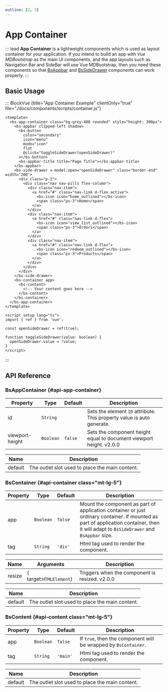 ```yaml
---
outline: [2, 3]
---
```


# App Container


::: lead
**App Container** is a lightweight components which is used as layout container for your
application. If you intend to build an app with *Vue MDBootstrap* as the main UI components, 
and the app layouts such as Navigation Bar and SideBar will use Vue MDBootstrap, 
then you need these components so that [BsAppbar](/components/container/appbar) and 
[BsSideDrawer](/components/container/side-drawer) components can work properly.
:::


## Basic Usage

::: BlockVue {title="App Container Example" clientOnly="true" file="./docs/components/scripts/container.js"}

```vue
<template>
  <bs-app-container class="bg-grey-400 rounded" style="height: 300px">
    <bs-appbar clipped-left shadow>
      <bs-button
        color="secondary"
        icon="menu"
        mode="icon"
        flat
        @click="toggleSideDrawer(openSideDrawer)"
      ></bs-button>
      <bs-appbar-title title="Page Title"></bs-appbar-title>
    </bs-appbar>
    <bs-side-drawer v-model:open="openSideDrawer" class="border-end" width="200">
      <div class="p-2">
        <div class="nav nav-pills flex-column">
          <div class="nav-item">
            <a href="#" class="nav-link d-flex active">
              <bs-icon icon="home_outlined"></bs-icon>
              <span class="ps-3">Home</span>
            </a>
          </div>
          <div class="nav-item">
            <a href="#" class="nav-link d-flex">
              <bs-icon icon="view_list_outlined"></bs-icon>
              <span class="ps-3">Orders</span>
            </a>
          </div>
          <div class="nav-item">
            <a href="#" class="nav-link d-flex">
              <bs-icon icon="redeem_outlined"></bs-icon>
              <span class="ps-3">Products</span>
            </a>
          </div>
        </div>
      </div>
    </bs-side-drawer>
    <bs-container app>
      <bs-content>
        <!-- Your content goes here -->
      </bs-content>
    </bs-container>
  </bs-app-container>
</template>

<script setup lang="ts">
import { ref } from 'vue';

const openSideDrawer = ref(true);

function toggleSideDrawer(value: boolean) {
  openSideDrawer.value = !value;
}
</script>
```
:::


## API Reference

### BsAppContainer {#api-app-container}

<BsTabs v-model="tabs1active" variant="material" color="grey-700" class="doc-api-reference">
  <BsTab label="Props" url="#api-app-container">
    <div class="doc-table-responsive doc-table-props">

| Property    | Type        | Default     | Description |
|-------------|-------------|-------------|-------------|
| id          | `String`    |  | Sets the element `ID` attribute. This property value is auto generate. |
| viewport-height | `Boolean` | `false` | Sets the component height equal to document viewport height. <BsBadge color="info">v2.0.0</BsBadge> |

</div>
  </BsTab>
  <BsTab label="Slots" url="#api-app-container">
    <div class="doc-table-responsive doc-table-2cols">

| Name    | Description  |
|---------|--------------|
| default | The outlet slot used to place the main content. |

</div>
  </BsTab>
</BsTabs>

### BsContainer {#api-container class="mt-lg-5"}

<BsTabs v-model="tabs2active" variant="material" color="grey-700" class="doc-api-reference">
  <BsTab label="Props" url="#api-container">
    <div class="doc-table-responsive doc-table-props">

| Property    | Type        | Default     | Description |
|-------------|-------------|-------------|-------------|
| app  | `Boolean` | `false` | Mount the component as part of application container or just ordinary container. If mounted as part of application container, then it will adapt to `BsSideDrawer` and `BsAppbar` size. |
| tag  | `String`  | `'div'`   | Html tag used to render the component. |

</div>
  </BsTab>
  <BsTab label="Events" url="#api-container">
    <div class="doc-table-responsive doc-table-3cols">

| Name   | Arguments | Description |
|--------|---------------|-------------|
| resize | ( target:`HTMLElement`) | Triggers when the component is resized. <BsBadge color="info">v2.0.0</BsBadge> |

</div>
  </BsTab>
  <BsTab label="Slots" url="#api-container">
    <div class="doc-table-responsive doc-table-2cols">

| Name    | Description  |
|---------|--------------|
| default | The outlet slot used to place the main content. |

</div>
  </BsTab>
</BsTabs>

### BsContent {#api-content class="mt-lg-5"}

<BsTabs v-model="tabs3active" variant="material" color="grey-700" class="doc-api-reference">
  <BsTab label="Props" url="#api-content">
    <div class="doc-table-responsive doc-table-props">

| Property    | Type        | Default     | Description |
|-------------|-------------|-------------|-------------|
| app  | `Boolean` | `false` | If `true`, then the component will be wrapped by `BsContainer`. |
| tag  | `String`  | `'main'` | Html tag used to render the component. |

</div>
  </BsTab>
  <BsTab label="Slots" url="#api-content">
    <div class="doc-table-responsive doc-table-2cols">

| Name    | Description  |
|---------|--------------|
| default | The outlet slot used to place the main content. |

</div>
  </BsTab>
</BsTabs>


<script setup lang="ts">
import { ref } from 'vue';

const openSideDrawer = ref(true);
const tabs1active = ref(0);
const tabs2active = ref(0);
const tabs3active = ref(0);

function toggleSideDrawer(value: boolean) {
  openSideDrawer.value = !value;
}
</script>
